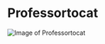# Professortocat
![Image of Professortocat](https://octodex.github.com/images/Professortocat_v2.png)
